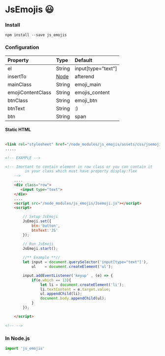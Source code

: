# JsEmojis &#x1F603;


### Install
`npm install --save js_emojis`

### Configuration

|Property|Type|Default|
|:---|:--|:--|
|el|String|input[type="text"]
|insertTo|[Node](https://developer.mozilla.org/en-US/docs/Web/API/Element/insertAdjacentElement)|afterend
|mainClass|String|emoji_main
|emojiContentClass|String|emojis_content
|btnClass|String|emoji_btn
|btnText|String|:)
|btn|String|span


#### Static HTML

```html

<link rel="stylesheet" href="/node_modules/js_emojis/assets/css/jsemojis.css" />
.....

<!-- EXAMPLE -->

<!-- Imortant to contain element in row class or you can contain it 
         in your class which must have property display:flex
    -->
    ....
    <div class="row">
       <input type="text">
    </div>
    ....
    <script src="/node_modules/js_emojis/Jsemoji.js"></script>
    <script>

        // Setup JsEmoji
        JsEmoji.set({
            btn:'button',
            btnText:'JS'
        });

        // Run JsEmoji
        JsEmoji.start();
        
        //** Example **//
        let input = document.querySelector('input[type="text"]'),
            ul    = document.createElement('ul');

        input.addEventListener('keyup' , (e) => {
            if(e.which == 13){
                let li = document.createElement('li');
                li.textContent = e.target.value;
                ul.appendChild(li);
                document.body.appendChild(ul);
            }
        });

    </script>
    
<!-- -->


```
### In Node.js
```js
import 'js_emojis'


```
